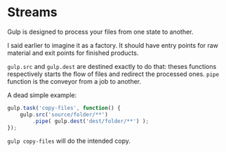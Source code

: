 # Streams

Gulp is designed to process your files from one state to another.

I said earlier to imagine it as a factory.
It should have entry points for raw material and exit points for finished products.

`gulp.src` and `gulp.dest` are destined exactly to do that: theses functions respectively starts the flow of files  and redirect the processed ones.
`pipe` function is the conveyor from a job to another. 

A dead simple example:
```js
gulp.task('copy-files', function() {
    gulp.src('source/folder/**')
        .pipe( gulp.dest('dest/folder/**') );
});
```
`gulp copy-files` will do the intended copy.

